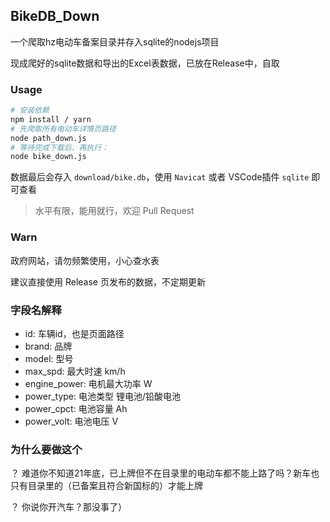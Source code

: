 ## BikeDB_Down
一个爬取hz电动车备案目录并存入sqlite的nodejs项目

现成爬好的sqlite数据和导出的Excel表数据，已放在Release中，自取

### Usage

```bash
# 安装依赖
npm install / yarn
# 先爬取所有电动车详情页路径
node path_down.js
# 等待完成下载后，再执行：
node bike_down.js
```

数据最后会存入 `download/bike.db`，使用 `Navicat` 或者 VSCode插件 `sqlite` 即可查看

> 水平有限，能用就行，欢迎 Pull Request

### Warn

政府网站，请勿频繁使用，小心查水表

建议直接使用 Release 页发布的数据，不定期更新

### 字段名解释

- id: 车辆id，也是页面路径
- brand: 品牌
- model: 型号
- max_spd: 最大时速 km/h
- engine_power: 电机最大功率 W
- power_type: 电池类型 锂电池/铅酸电池
- power_cpct: 电池容量 Ah
- power_volt: 电池电压 V

### 为什么要做这个

？ 难道你不知道21年底，已上牌但不在目录里的电动车都不能上路了吗？新车也只有目录里的（已备案且符合新国标的）才能上牌

？ 你说你开汽车？那没事了）